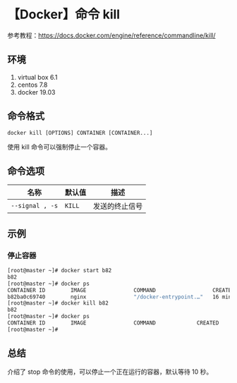 # 【Docker】命令 kill

参考教程：https://docs.docker.com/engine/reference/commandline/kill/

## 环境

1. virtual box 6.1
2. centos 7.8
3. docker 19.03

## 命令格式

`docker kill [OPTIONS] CONTAINER [CONTAINER...]`

使用 kill 命令可以强制停止一个容器。

## 命令选项

| 名称 | 默认值 | 描述 |
| --- | --- | --- |
| `--signal , -s` | `KILL` | 发送的终止信号 |

## 示例

### 停止容器

```sh
[root@master ~]# docker start b82
b82
[root@master ~]# docker ps
CONTAINER ID        IMAGE               COMMAND                  CREATED             STATUS              PORTS                  NAMES
b82ba0c69740        nginx               "/docker-entrypoint.…"   16 minutes ago      Up 1 second         0.0.0.0:8080->80/tcp   pedantic_allen
[root@master ~]# docker kill b82
b82
[root@master ~]# docker ps
CONTAINER ID        IMAGE               COMMAND             CREATED             STATUS              PORTS               NAMES
[root@master ~]#
```

## 总结

介绍了 stop 命令的使用，可以停止一个正在运行的容器，默认等待 10 秒。

[1]: images/docker-run-nginx.png
